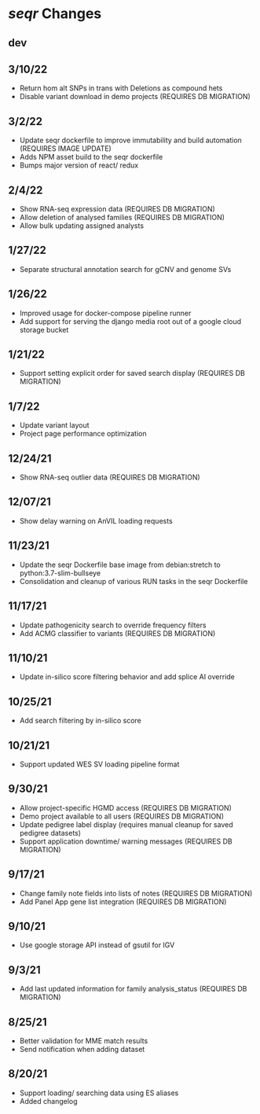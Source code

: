 # _seqr_ Changes

## dev

## 3/10/22
* Return hom alt SNPs in trans with Deletions as compound hets
* Disable variant download in demo projects (REQUIRES DB MIGRATION)

## 3/2/22
* Update seqr dockerfile to improve immutability and build automation (REQUIRES IMAGE UPDATE)
* Adds NPM asset build to the seqr dockerfile
* Bumps major version of react/ redux

## 2/4/22
* Show RNA-seq expression data (REQUIRES DB MIGRATION)
* Allow deletion of analysed families (REQUIRES DB MIGRATION)
* Allow bulk updating assigned analysts

## 1/27/22
* Separate structural annotation search for gCNV and genome SVs

## 1/26/22
* Improved usage for docker-compose pipeline runner
* Add support for serving the django media root out of a google cloud storage bucket

## 1/21/22
* Support setting explicit order for saved search display (REQUIRES DB MIGRATION)

## 1/7/22
* Update variant layout
* Project page performance optimization

## 12/24/21
* Show RNA-seq outlier data (REQUIRES DB MIGRATION)

## 12/07/21
* Show delay warning on AnVIL loading requests

## 11/23/21
* Update the seqr Dockerfile base image from debian:stretch to python:3.7-slim-bullseye
* Consolidation and cleanup of various RUN tasks in the seqr Dockerfile

## 11/17/21
* Update pathogenicity search to override frequency filters
* Add ACMG classifier to variants (REQUIRES DB MIGRATION)

## 11/10/21
* Update in-silico score filtering behavior and add splice AI override

## 10/25/21
* Add search filtering by in-silico score

## 10/21/21
* Support updated WES SV loading pipeline format

## 9/30/21
* Allow project-specific HGMD access (REQUIRES DB MIGRATION)
* Demo project available to all users (REQUIRES DB MIGRATION)
* Update pedigree label display (requires manual cleanup for saved pedigree datasets)
* Support application downtime/ warning messages (REQUIRES DB MIGRATION)

## 9/17/21
* Change family note fields into lists of notes (REQUIRES DB MIGRATION)
* Add Panel App gene list integration (REQUIRES DB MIGRATION)

## 9/10/21
* Use google storage API instead of gsutil for IGV 

## 9/3/21
* Add last updated information for family analysis_status (REQUIRES DB MIGRATION)

## 8/25/21
* Better validation for MME match results
* Send notification when adding dataset

## 8/20/21
* Support loading/ searching data using ES aliases
* Added changelog
